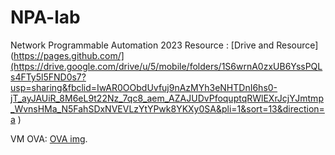 # NPA-lab
Network Programmable Automation 2023
Resource : [Drive and Resource](https://pages.github.com/](https://drive.google.com/drive/u/5/mobile/folders/1S6wrnA0zxUB6YssPQLs4FTy5l5FND0s7?usp=sharing&fbclid=IwAR0OObdUvfuj9nAzMYh3eNHTDnI6hs0-jT_ayJAUiR_8M6eL9t22Nz_7qc8_aem_AZAJUDvPfoquptqRWlEXrJcjYJmtmp_WvnsHMa_N5FahSDxNVEVLzYtYPwk8YKXy0SA&pli=1&sort=13&direction=a
)

VM OVA: [OVA img](https://drive.google.com/file/d/1eYBoizbRVECLwDpfZlN74TYzkThuIj63/view?usp=drive_link).
